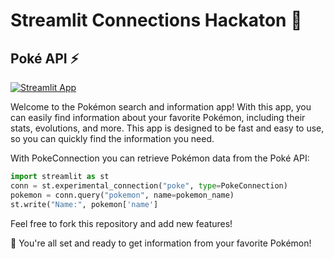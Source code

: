 # Streamlit Connections Hackaton 🎈
## Poké API ⚡
[![Streamlit App](https://static.streamlit.io/badges/streamlit_badge_black_white.svg)](https://pokemonapp.streamlit.app)

Welcome to the Pokémon search and information app! With this app, you can easily find information about your favorite Pokémon, including their stats, evolutions, and more. This app is designed to be fast and easy to use, so you can quickly find the information you need.

With PokeConnection you can retrieve Pokémon data from the Poké API:

```python
import streamlit as st
conn = st.experimental_connection("poke", type=PokeConnection)
pokemon = conn.query("pokemon", name=pokemon_name)
st.write("Name:", pokemon['name']
```
Feel free to fork this repository and add new features! 


🥳 You're all set and ready to get information from your favorite Pokémon!
